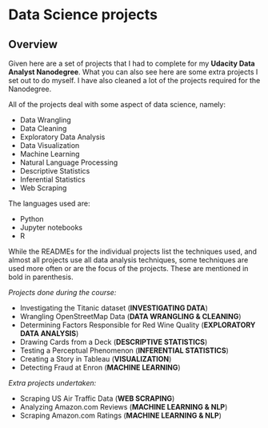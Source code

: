 # Data Science projects

## Overview
Given here are a set of projects that I had to complete for my **Udacity Data Analyst Nanodegree**. 
What you can also see here are some extra projects I set out to do myself. 
I have also cleaned a lot of the projects required for the Nanodegree.

All of the projects deal with some aspect of data science, namely:
* Data Wrangling
* Data Cleaning
* Exploratory Data Analysis
* Data Visualization
* Machine Learning
* Natural Language Processing
* Descriptive Statistics
* Inferential Statistics
* Web Scraping

The languages used are:
* Python
* Jupyter notebooks
* R

While the READMEs for the individual projects list the techniques used, and 
almost all projects use all data analysis techniques, some techniques are used
more often or are the focus of the projects. These are mentioned in bold in 
parenthesis.

*Projects done during the course:*
* Investigating the Titanic dataset (**INVESTIGATING DATA**)
* Wrangling OpenStreetMap Data (**DATA WRANGLING & CLEANING**)
* Determining Factors Responsible for Red Wine Quality (**EXPLORATORY DATA ANALYSIS**)
* Drawing Cards from a Deck (**DESCRIPTIVE STATISTICS**)
* Testing a Perceptual Phenomenon (**INFERENTIAL STATISTICS**)
* Creating a Story in Tableau (**VISUALIZATION**)
* Detecting Fraud at Enron (**MACHINE LEARNING**)

*Extra projects undertaken:*
* Scraping US Air Traffic Data (**WEB SCRAPING**)
* Analyzing Amazon.com Reviews (**MACHINE LEARNING & NLP**)
* Scraping Amazon.com Ratings (**MACHINE LEARNING & NLP**)
